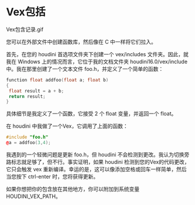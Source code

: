 # Vex包括

Vex包含记录.gif

您可以在外部文件中创建函数库，然后像在 C 中一样将它们拉入。

首先，在您的 houdini 首选项文件夹下创建一个 vex/includes 文件夹。因此，就我在 Windows 上的情况而言，它位于我的文档文件夹 houdini16.0/vex/include 中。我在那里创建了一个文本文件 foo.h，并定义了一个简单的函数：

```cpp
function float addfoo(float a; float b) 
{
 float result = a + b;
 return result;
}
```

具体细节是我定义了一个函数，它接受 2 个 float 变量，并返回一个 float。

在 houdini 中我做了一个Vex，它调用了上面的函数：

```cpp
#include "foo.h"
@a = addfoo(3,4);
```

我遇到的一个轻微问题是更新 foo.h，但 houdini 不会检测到更改。我认为切换旁路标志就足够了，但不行。事实证明，如果 houdini 检测到您的Vex的代码更改，它只会触发 vex 重新编译。幸运的是，这可以像添加空格或回车一样简单，然后当您按下 ctrl-enter 时，您将获得更新。

如果你想把你的包含放在其他地方，你可以附加到系统变量 HOUDINI_VEX_PATH。
